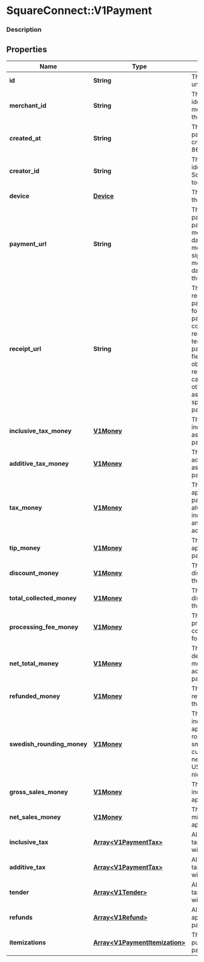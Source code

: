 # SquareConnect::V1Payment

### Description

## Properties
Name | Type | Description | Notes
------------ | ------------- | ------------- | -------------
**id** | **String** | The payment&#39;s unique identifier. | [optional] 
**merchant_id** | **String** | The unique identifier of the merchant that took the payment. | [optional] 
**created_at** | **String** | The time when the payment was created, in ISO 8601 format. | [optional] 
**creator_id** | **String** | The unique identifier of the Square account that took the payment. | [optional] 
**device** | [**Device**](Device.md) | The device that took the payment. | [optional] 
**payment_url** | **String** | The URL of the payment&#39;s detail page in the merchant dashboard. The merchant must be signed in to the merchant dashboard to view this page. | [optional] 
**receipt_url** | **String** | The URL of the receipt for the payment. Note that for split tender payments, this URL corresponds to the receipt for the first tender listed in the payment&#39;s tender field. Each Tender object has its own receipt_url field you can use to get the other receipts associated with a split tender payment. | [optional] 
**inclusive_tax_money** | [**V1Money**](V1Money.md) | The sum of all inclusive taxes associated with the payment. | [optional] 
**additive_tax_money** | [**V1Money**](V1Money.md) | The sum of all additive taxes associated with the payment. | [optional] 
**tax_money** | [**V1Money**](V1Money.md) | The total of all taxes applied to the payment. This is always the sum of inclusive_tax_money and additive_tax_money. | [optional] 
**tip_money** | [**V1Money**](V1Money.md) | The total of all tips applied to the payment. | [optional] 
**discount_money** | [**V1Money**](V1Money.md) | The total of all discounts applied to the payment. | [optional] 
**total_collected_money** | [**V1Money**](V1Money.md) | The total of all discounts applied to the payment. | [optional] 
**processing_fee_money** | [**V1Money**](V1Money.md) | The total of all processing fees collected by Square for the payment. | [optional] 
**net_total_money** | [**V1Money**](V1Money.md) | The amount to be deposited into the merchant&#39;s bank account for the payment. | [optional] 
**refunded_money** | [**V1Money**](V1Money.md) | The total of all refunds applied to the payment. | [optional] 
**swedish_rounding_money** | [**V1Money**](V1Money.md) | The total of all sales, including any applicable taxes, rounded to the smallest legal unit of currency (e.g., the nearest penny in USD, the nearest nickel in CAD) | [optional] 
**gross_sales_money** | [**V1Money**](V1Money.md) | The total of all sales, including any applicable taxes. | [optional] 
**net_sales_money** | [**V1Money**](V1Money.md) | The total of all sales, minus any applicable taxes. | [optional] 
**inclusive_tax** | [**Array&lt;V1PaymentTax&gt;**](V1PaymentTax.md) | All of the inclusive taxes associated with the payment. | [optional] 
**additive_tax** | [**Array&lt;V1PaymentTax&gt;**](V1PaymentTax.md) | All of the additive taxes associated with the payment. | [optional] 
**tender** | [**Array&lt;V1Tender&gt;**](V1Tender.md) | All of the additive taxes associated with the payment. | [optional] 
**refunds** | [**Array&lt;V1Refund&gt;**](V1Refund.md) | All of the refunds applied to the payment. | [optional] 
**itemizations** | [**Array&lt;V1PaymentItemization&gt;**](V1PaymentItemization.md) | The items purchased in the payment. | [optional] 


